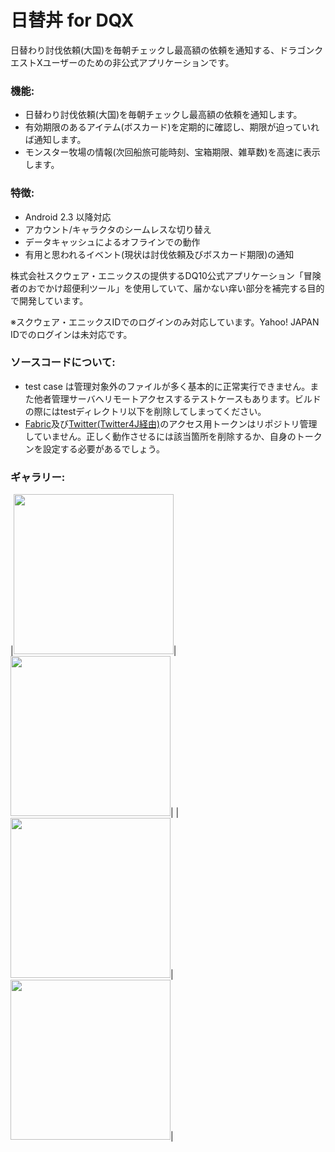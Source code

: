 日替丼 for DQX
================

日替わり討伐依頼(大国)を毎朝チェックし最高額の依頼を通知する、ドラゴンクエストXユーザーのための非公式アプリケーションです。

### 機能:
* 日替わり討伐依頼(大国)を毎朝チェックし最高額の依頼を通知します。
* 有効期限のあるアイテム(ボスカード)を定期的に確認し、期限が迫っていれば通知します。
* モンスター牧場の情報(次回船旅可能時刻、宝箱期限、雑草数)を高速に表示します。

### 特徴:
* Android 2.3 以降対応
* アカウント/キャラクタのシームレスな切り替え
* データキャッシュによるオフラインでの動作
* 有用と思われるイベント(現状は討伐依頼及びボスカード期限)の通知

株式会社スクウェア・エニックスの提供するDQ10公式アプリケーション「冒険者のおでかけ超便利ツール」を使用していて、届かない痒い部分を補完する目的で開発しています。


※スクウェア・エニックスIDでのログインのみ対応しています。Yahoo! JAPAN IDでのログインは未対応です。

### ソースコードについて:

* test case は管理対象外のファイルが多く基本的に正常実行できません。また他者管理サーバへリモートアクセスするテストケースもあります。ビルドの際にはtestディレクトリ以下を削除してしまってください。
* [Fabric](https://fabric.io/)及び[Twitter(Twitter4J経由)](https://dev.twitter.com/)のアクセス用トークンはリポジトリ管理していません。正しく動作させるには該当箇所を削除するか、自身のトークンを設定する必要があるでしょう。


### ギャラリー:

|<img src="https://github.com/yukihane/dq10don/wiki/images/01tobatsu.png" width="256x"/>| <img src="https://github.com/yukihane/dq10don/wiki/images/03farm.png" width="256x"/>|
|<img src="https://github.com/yukihane/dq10don/wiki/images/02bosscard.png" width="256x"/>| <img src="https://github.com/yukihane/dq10don/wiki/images/02bosscard-notification.png" width="256x"/>|

